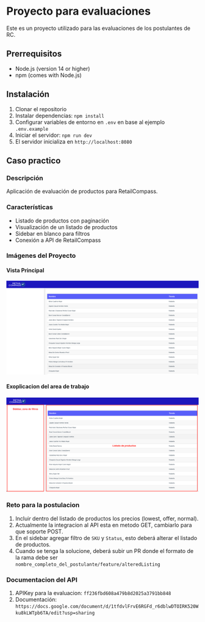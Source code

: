 # Proyecto para evaluaciones

Este es un proyecto utilizado para las evaluaciones de los postulantes de RC.

## Prerrequisitos

- Node.js (version 14 or higher)
- npm (comes with Node.js)

## Instalación
1. Clonar el repositorio
2. Instalar dependencias: `npm install`
3. Configurar variables de entorno en `.env` en base al ejemplo `.env.example`
4. Iniciar el servidor: `npm run dev`
5. El servidor inicializa en `http://localhost:8080`

## Caso practico

### Descripción
Aplicación de evaluación de productos para RetailCompass.

### Características
- Listado de productos con paginación
- Visualización de un listado de productos
- Sidebar en blanco para filtros
- Conexión a API de RetailCompass

### Imágenes del Proyecto

#### Vista Principal
![Vista Principal](./public/screenshots/listadoRC.png)

#### Exoplicacion del area de trabajo
![Tabla de Productos](./public/screenshots/detalleRC.png)

### Reto para la postulacion
1. Incluir dentro del listado de productos los precios (lowest, offer, normal).
2. Actualmente la integracion al API esta en metodo GET, cambiarlo para que soporte POST.
3. En el sidebar agregar filtro de `SKU` y `Status`, esto deberá alterar el listado de productos.
4. Cuando se tenga la solucione, deberá subir un PR donde el formato de la rama debe ser `nombre_completo_del_postulante/feature/alteredListing`

### Documentacion del API
1. APIKey para la evaluacion: `ff236fbd608a479b8d2025a3791bb848`
2. Documentación: `https://docs.google.com/document/d/1tfdvlFrvE6RGFd_r6dblwDTOIRK520Wku8kLWTpb6TA/edit?usp=sharing`

